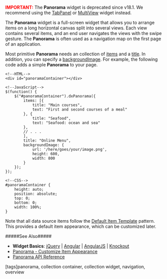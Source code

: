 <span style="color:red"><b>IMPORTANT:</b></span> The **Panorama** widget is deprecated since v18.1. We recommend using the [TabPanel](/concepts/05%20Widgets/TabPanel/00%20Overview.md '/Documentation/Guide/Widgets/TabPanel/Overview/') or [MultiView](/concepts/05%20Widgets/MultiView/00%20Overview.md '/Documentation/Guide/Widgets/MultiView/Overview/') widget instead.

The **Panorama** widget is a full-screen widget that allows you to arrange items on a long horizontal canvas split into several views. Each view contains several items, and an end user navigates the views with the swipe gesture. The **Panorama** is often used as a navigation map on the first page of an application. 

Most primitive **Panorama** needs an collection of [items](/api-reference/10%20UI%20Widgets/CollectionWidget/1%20Configuration/items.md '/Documentation/ApiReference/UI_Widgets/dxPanorama/Configuration/#items')
and a [title](/api-reference/10%20UI%20Widgets/dxPanorama/1%20Configuration/title.md '/Documentation/ApiReference/UI_Widgets/dxPanorama/Configuration/#title'). In addition, you can specify a [backgroundImage](/api-reference/10%20UI%20Widgets/dxPanorama/1%20Configuration/backgroundImage '/Documentation/ApiReference/UI_Widgets/dxPanorama/Configuration/backgroundImage/'). For example, the following code adds a simple **Panorama** to your page.

    <!--HTML-->
    <div id="panoramaContainer"></div>

    <!--JavaScript-->
    $(function() {
        $("#panoramaContainer").dxPanorama({
            items: [{
                title: "Main courses",
                text: "First and second courses of a meal"
            }, {
                title: "Seafood",
                text: "Seafood: ocean and sea"
            },
            // . . .
            ],
            title: "Online Menu",
            backgroundImage: {
                url: '/here/goes/your/image.png',
                height: 600,
                width: 800
            }
        });
    });

    <!--CSS-->
    #panoramaContainer {
        height: auto;
        position: absolute;
        top: 0; 
        bottom: 0;
        width: 100%;
    }

Note that all data source items follow the [Default Item Template](/api-reference/10%20UI%20Widgets/dxPanorama/5%20Default%20Item%20Template '/Documentation/ApiReference/UI_Widgets/dxPanorama/Default_Item_Template/') pattern. This provides a default item appearance, which can be customized later.

#####See Also#####
- **Widget Basics**: [jQuery](/concepts/00%20Getting%20Started/10%20Widget%20Basics%20-%20jQuery '/Documentation/Guide/Getting_Started/Widget_Basics_-_jQuery/') | [Angular](/concepts/00%20Getting%20Started/15%20Widget%20Basics%20-%20Angular '/Documentation/Guide/Getting_Started/Widget_Basics_-_Angular/') | [AngularJS](/concepts/00%20Getting%20Started/20%20Widget%20Basics%20-%20AngularJS '/Documentation/Guide/Getting_Started/Widget_Basics_-_AngularJS/') | [Knockout](/concepts/00%20Getting%20Started/25%20Widget%20Basics%20-%20Knockout '/Documentation/Guide/Getting_Started/Widget_Basics_-_Knockout/')
- [Panorama - Customize Item Appearance](/concepts/05%20Widgets/Panorama/05%20Customize%20Item%20Appearance.md '/Documentation/Guide/Widgets/Panorama/Customize_Item_Appearance')
- [Panorama API Reference](/api-reference/10%20UI%20Widgets/dxPanorama '/Documentation/ApiReference/UI_Widgets/dxPanorama/')

[tags]panorama, collection container, collection widget, navigation, overview